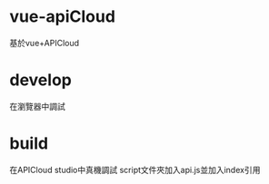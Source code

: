 # vue-apiCloud

基於vue+APICloud

# develop
在瀏覽器中調試

# build
在APICloud studio中真機調試
script文件夾加入api.js並加入index引用
